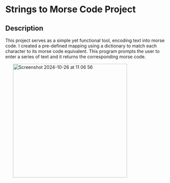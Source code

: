 # Strings to Morse Code Project

<h2>Description</h2>
<p>This project serves as a simple yet functional tool, encoding text into morse code. I created a pre-defined mapping using a dictionary to match each character to its morse code equivalent. This program prompts the user to enter a series of text and it returns the corresponding morse code.</p>
&nbsp;
&nbsp;
&nbsp;

<img width="357" alt="Screenshot 2024-10-26 at 11 06 56" src="https://github.com/user-attachments/assets/29275e62-fb0b-4dbd-8e9e-a04e68b1345d">
